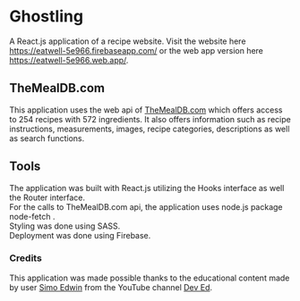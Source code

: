 # Ghostling
A React.js application of a recipe website. Visit the website here https://eatwell-5e966.firebaseapp.com/ or the web app version here https://eatwell-5e966.web.app/.

## TheMealDB.com
This application uses the web api of <a href='https://www.themealdb.com/'>TheMealDB.com</a> which offers access to 254 recipes with 572 ingredients. It also offers information such as recipe instructions, measurements, images, recipe categories, descriptions as well as search functions.

## Tools
The application was built with React.js utilizing the Hooks interface as well the Router interface.<br>
For the calls to TheMealDB.com api, the application uses node.js package node-fetch .<br>
Styling was done using SASS.<br>
Deployment was done using Firebase.

### Credits
This application was made possible thanks to the educational content made by user <a href='https://github.com/developedbyed/'>Simo Edwin</a> from the YouTube channel <a href='https://www.youtube.com/channel/UClb90NQQcskPUGDIXsQEz5Q'>Dev Ed</a>.
